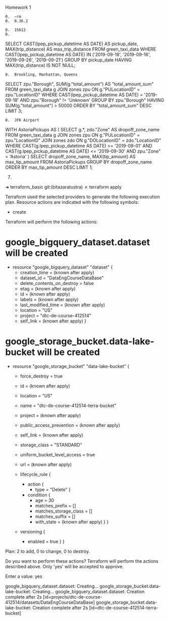 Homework  1

	0.	—rm
	0.	0.36.2

	0.	15612
	0.

SELECT
    CAST(lpep_pickup_datetime AS DATE) AS pickup_date,
    MAX(trip_distance) AS max_trip_distance
FROM
    green_taxi_data
WHERE
    CAST(lpep_pickup_datetime AS DATE) IN ('2019-09-18', '2019-09-16', '2019-09-26', '2019-09-21')
GROUP BY
    pickup_date
HAVING
    MAX(trip_distance) IS NOT NULL;



	0.	Brookling, Manhattan, Queens



SELECT
    zpu."Borough",
    SUM(g."total_amount") AS "total_amount_sum"
FROM
    green_taxi_data g
JOIN
    zones zpu ON g."PULocationID" = zpu."LocationID"
WHERE
    CAST(lpep_pickup_datetime AS DATE) = '2019-09-18'
    AND zpu."Borough" != 'Unknown'
GROUP BY
    zpu."Borough"
HAVING
    SUM(g."total_amount") > 50000
ORDER BY
    "total_amount_sum" DESC
LIMIT 3;



	0.	JFK Airport


WITH AstoriaPickups AS (
    SELECT
        g.*,
        zdo."Zone" AS dropoff_zone_name
    FROM
        green_taxi_data g
    JOIN
        zones zpu ON g."PULocationID" = zpu."LocationID"
    JOIN
        zones zdo ON g."DOLocationID" = zdo."LocationID"
    WHERE
        CAST(g.lpep_pickup_datetime AS DATE) >= '2019-09-01'
        AND CAST(g.lpep_pickup_datetime AS DATE) <= '2019-09-30'
        AND zpu."Zone" = 'Astoria'
)
SELECT
    dropoff_zone_name,
    MAX(tip_amount) AS max_tip_amount
FROM
    AstoriaPickups
GROUP BY
    dropoff_zone_name
ORDER BY
    max_tip_amount DESC
LIMIT 1;



7)
➜  terraform_basic git:(bitazaratustra) ✗ terraform apply

Terraform used the selected providers to generate the following execution plan.
Resource actions are indicated with the following symbols:
  + create

Terraform will perform the following actions:

  # google_bigquery_dataset.dataset will be created
  + resource "google_bigquery_dataset" "dataset" {
      + creation_time              = (known after apply)
      + dataset_id                 = "DataEngCourseDataBase"
      + delete_contents_on_destroy = false
      + etag                       = (known after apply)
      + id                         = (known after apply)
      + labels                     = (known after apply)
      + last_modified_time         = (known after apply)
      + location                   = "US"
      + project                    = "dtc-de-course-412514"
      + self_link                  = (known after apply)
    }

  # google_storage_bucket.data-lake-bucket will be created
  + resource "google_storage_bucket" "data-lake-bucket" {
      + force_destroy               = true
      + id                          = (known after apply)
      + location                    = "US"
      + name                        = "dtc-de-course-412514-terra-bucket"
      + project                     = (known after apply)
      + public_access_prevention    = (known after apply)
      + self_link                   = (known after apply)
      + storage_class               = "STANDARD"
      + uniform_bucket_level_access = true
      + url                         = (known after apply)

      + lifecycle_rule {
          + action {
              + type = "Delete"
            }
          + condition {
              + age                   = 30
              + matches_prefix        = []
              + matches_storage_class = []
              + matches_suffix        = []
              + with_state            = (known after apply)
            }
        }

      + versioning {
          + enabled = true
        }
    }

Plan: 2 to add, 0 to change, 0 to destroy.

Do you want to perform these actions?
  Terraform will perform the actions described above.
  Only 'yes' will be accepted to approve.

  Enter a value: yes

google_bigquery_dataset.dataset: Creating...
google_storage_bucket.data-lake-bucket: Creating...
google_bigquery_dataset.dataset: Creation complete after 2s [id=projects/dtc-de-course-412514/datasets/DataEngCourseDataBase]
google_storage_bucket.data-lake-bucket: Creation complete after 2s [id=dtc-de-course-412514-terra-bucket]
